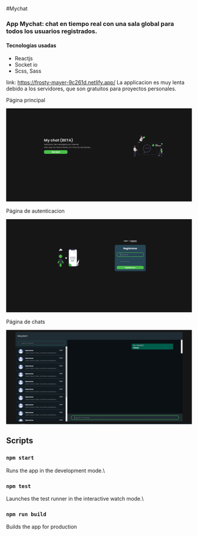 #Mychat

### App Mychat: chat en tiempo real con una sala global para todos los usuarios registrados.

#### Tecnologías usadas

- Reactjs
- Socket io
- Scss, Sass

link: https://frosty-mayer-9c261d.netlify.app/
La applicacion es muy lenta debido a los servidores, que son gratuitos para proyectos personales.

Página principal

<img src="./2.png">

Página de autenticacion

<img src="./3.PNG">

Página de chats

<img src="./1.PNG">

## Scripts

### `npm start`

Runs the app in the development mode.\

### `npm test`

Launches the test runner in the interactive watch mode.\

### `npm run build`

Builds the app for production
